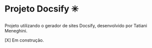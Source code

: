 # Projeto Docsify :eight_spoked_asterisk:	

Projeto utilizando o gerador de sites Docsify, desenvolvido por Tatiani Meneghini.

[X] Em construção.